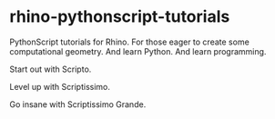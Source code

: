 rhino-pythonscript-tutorials
============================

PythonScript tutorials for Rhino. For those eager to create some computational geometry. And learn Python. And learn programming.

Start out with Scripto.

Level up with Scriptissimo.

Go insane with Scriptissimo Grande.
